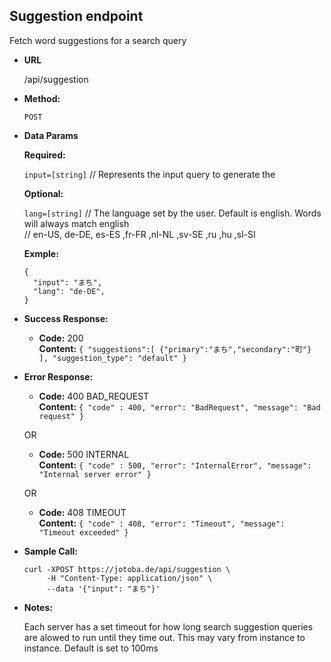 **Suggestion endpoint**
----
  Fetch word suggestions for a search query

* **URL**

  /api/suggestion

* **Method:**

  `POST`
  
* **Data Params**

   **Required:**
 
   `input=[string]` // Represents the input query to generate the 

   **Optional:**
 
   `lang=[string]` // The language set by the user. Default is english. Words will always match english<br>
                   // en-US, de-DE, es-ES ,fr-FR ,nl-NL ,sv-SE ,ru ,hu ,sl-SI

   **Exmple:**
   ```
   {
     "input": "まち",
     "lang": "de-DE",
   }
   ```

* **Success Response:**

  * **Code:** 200 <br />
    **Content:** `{ "suggestions":[ {"primary":"まち","secondary":"町"} ], "suggestion_type": "default" }`
 
* **Error Response:**

  * **Code:** 400 BAD_REQUEST <br />
    **Content:** `{ "code" : 400, "error": "BadRequest", "message": "Bad request" }`

  OR

  * **Code:** 500 INTERNAL <br />
    **Content:** `{ "code" : 500, "error": "InternalError", "message": "Internal server error" }`

  OR

  * **Code:** 408 TIMEOUT <br />
    **Content:** `{ "code" : 408, "error": "Timeout", "message": "Timeout exceeded" }`

* **Sample Call:**

  ```
  curl -XPOST https://jotoba.de/api/suggestion \
       -H "Content-Type: application/json" \
       --data '{"input": "まち"}'
  ```

* **Notes:**

  Each server has a set timeout for how long search suggestion queries are alowed to run until they time out. This may vary from instance to instance. Default is set to 100ms
